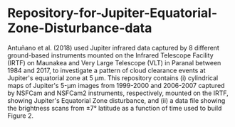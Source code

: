 # Repository-for-Jupiter-Equatorial-Zone-Disturbance-data
Antuñano et al. (2018) used Jupiter infrared data captured by 8 different ground-based instruments mounted on the Infrared Telescope Facility (IRTF) on Maunakea and Very Large Telescope (VLT) in Paranal between 1984 and 2017, to investigate a pattern of cloud clearance events at Jupiter's equatorial zone at 5 µm. This repository contains (i) cylindrical maps of Jupiter's 5-µm images from 1999-2000 and 2006-2007 captured by NSFCam and NSFCam2 instruments, respectively, mounted on the IRTF, showing Jupiter's Equatorial Zone disturbance, and (ii) a data file showing the brightness scans from ±7° latitude as a function of time used to build Figure 2.   
